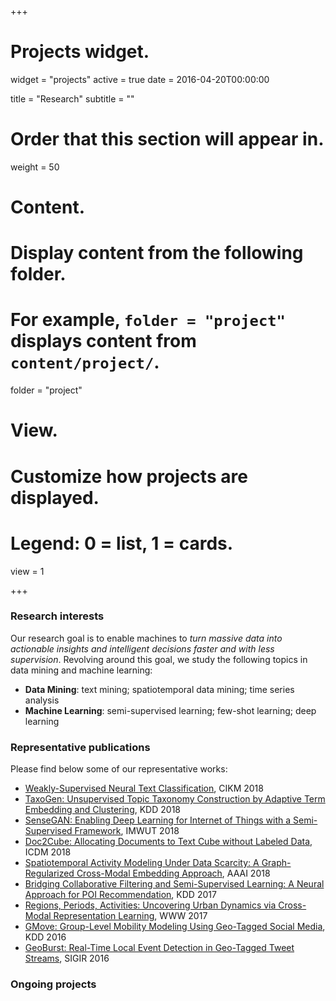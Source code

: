 +++
# Projects widget.
widget = "projects"
active = true
date = 2016-04-20T00:00:00

title = "Research"
subtitle = ""

# Order that this section will appear in.
weight = 50

# Content.
# Display content from the following folder.
# For example, `folder = "project"` displays content from `content/project/`.
folder = "project"

# View.
# Customize how projects are displayed.
# Legend: 0 = list, 1 = cards.
view = 1

+++

### Research interests

Our research goal is to enable machines to *turn massive data into actionable
insights and intelligent decisions faster and with less supervision*.
Revolving around this goal, we study the following topics in data mining and
machine learning:  
- **Data Mining**: text mining; spatiotemporal data mining; time series analysis  
- **Machine Learning**: semi-supervised learning; few-shot learning; deep learning

### Representative publications

Please find below some of our representative works:  
- [Weakly-Supervised Neural Text Classification](/papers/cikm18a.pdf), CIKM 2018  
- [TaxoGen: Unsupervised Topic Taxonomy Construction by Adaptive Term Embedding and Clustering](/papers/kdd18a.pdf), KDD 2018  
- [SenseGAN: Enabling Deep Learning for Internet of Things with a Semi-Supervised Framework](https://dl.acm.org/citation.cfm?id=3264954), IMWUT 2018  
- [Doc2Cube: Allocating Documents to Text Cube without Labeled Data](/papers/icdm18.pdf), ICDM 2018  
- [Spatiotemporal Activity Modeling Under Data Scarcity: A Graph-Regularized Cross-Modal Embedding Approach](/papers/aaai18a.pdf), AAAI 2018  
- [Bridging Collaborative Filtering and Semi-Supervised Learning: A Neural Approach for POI Recommendation](/papers/kdd17a.pdf), KDD 2017  
- [Regions, Periods, Activities: Uncovering Urban Dynamics via Cross-Modal Representation Learning](/papers/www17.pdf), WWW 2017   
- [GMove: Group-Level Mobility Modeling Using Geo-Tagged Social Media](/papers/kdd16.pdf), KDD 2016  
- [GeoBurst: Real-Time Local Event Detection in Geo-Tagged Tweet Streams](/papers/sigir16.pdf), SIGIR 2016  


### Ongoing projects

